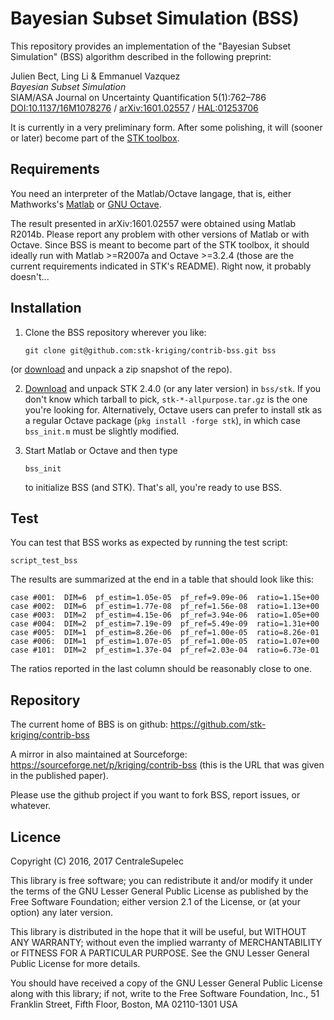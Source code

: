 # Bayesian Subset Simulation (BSS)

This repository provides an implementation of the "Bayesian Subset Simulation"
(BSS) algorithm described in the following preprint:

Julien Bect, Ling Li & Emmanuel Vazquez  
_Bayesian Subset Simulation_  
SIAM/ASA Journal on Uncertainty Quantification 5(1):762–786  
[DOI:10.1137/16M1078276](https://doi.org/10.1137/16M1078276) /
[arXiv:1601.02557](http://arxiv.org/abs/1601.02557) /
[HAL:01253706](https://hal.archives-ouvertes.fr/hal-01253706)

It is currently in a very preliminary form.
After some polishing, it will (sooner or later) become
part of the [STK toolbox](https://github.com/stk-kriging/stk).


## Requirements

You need an interpreter of the Matlab/Octave langage, that is, either
Mathworks's [Matlab](http://www.mathworks.com/products/matlab/ "Matlab") or
[GNU Octave](https://www.gnu.org/software/octave/ "GNU Octave").

The result presented in arXiv:1601.02557 were obtained using Matlab R2014b.
Please report any problem with other versions of Matlab or with Octave.
Since BSS is meant to become part of the STK toolbox, it should ideally run with
Matlab >=R2007a and Octave >=3.2.4 (those are the current requirements indicated
in STK's README). Right now, it probably doesn't...


## Installation

 1. Clone the BSS repository wherever you like:

        git clone git@github.com:stk-kriging/contrib-bss.git bss

   (or [download](https://github.com/stk-kriging/contrib-bss/archive/refs/heads/main.zip)
    and unpack a zip snapshot of the repo).

 2. [Download](https://github.com/stk-kriging/stk/releases)
    and unpack STK 2.4.0 (or any later version) in `bss/stk`. If you don't
	know which tarball to pick, `stk-*-allpurpose.tar.gz` is the one you're
	looking for.  Alternatively, Octave users can prefer to install stk
	as a regular Octave package (`pkg install -forge stk`), in which case
	`bss_init.m` must be slightly modified.

 3. Start Matlab or Octave and then type

        bss_init

    to initialize BSS (and STK).  That's all, you're ready to use BSS.


## Test

You can test that BSS works as expected by running the test script:

    script_test_bss

The results are summarized at the end in a table that should look like this:

    case #001:  DIM=6  pf_estim=1.05e-05  pf_ref=9.09e-06  ratio=1.15e+00  
    case #002:  DIM=6  pf_estim=1.77e-08  pf_ref=1.56e-08  ratio=1.13e+00  
    case #003:  DIM=2  pf_estim=4.15e-06  pf_ref=3.94e-06  ratio=1.05e+00  
    case #004:  DIM=2  pf_estim=7.19e-09  pf_ref=5.49e-09  ratio=1.31e+00  
    case #005:  DIM=1  pf_estim=8.26e-06  pf_ref=1.00e-05  ratio=8.26e-01  
    case #006:  DIM=1  pf_estim=1.07e-05  pf_ref=1.00e-05  ratio=1.07e+00  
    case #101:  DIM=2  pf_estim=1.37e-04  pf_ref=2.03e-04  ratio=6.73e-01 

The ratios reported in the last column should be reasonably close to one.


## Repository

The current home of BBS is on github:
https://github.com/stk-kriging/contrib-bss

A mirror in also maintained at Sourceforge:
https://sourceforge.net/p/kriging/contrib-bss
(this is the URL that was given in the published paper).

Please use the github project if you want to fork BSS,
report issues, or whatever.


## Licence

Copyright (C) 2016, 2017 CentraleSupelec

This library is free software; you can redistribute it and/or
modify it under the terms of the GNU Lesser General Public
License as published by the Free Software Foundation; either
version 2.1 of the License, or (at your option) any later version.

This library is distributed in the hope that it will be useful,
but WITHOUT ANY WARRANTY; without even the implied warranty of
MERCHANTABILITY or FITNESS FOR A PARTICULAR PURPOSE.  See the GNU
Lesser General Public License for more details.

You should have received a copy of the GNU Lesser General Public
License along with this library; if not, write to the Free Software
Foundation, Inc., 51 Franklin Street, Fifth Floor, Boston, MA  02110-1301  USA
